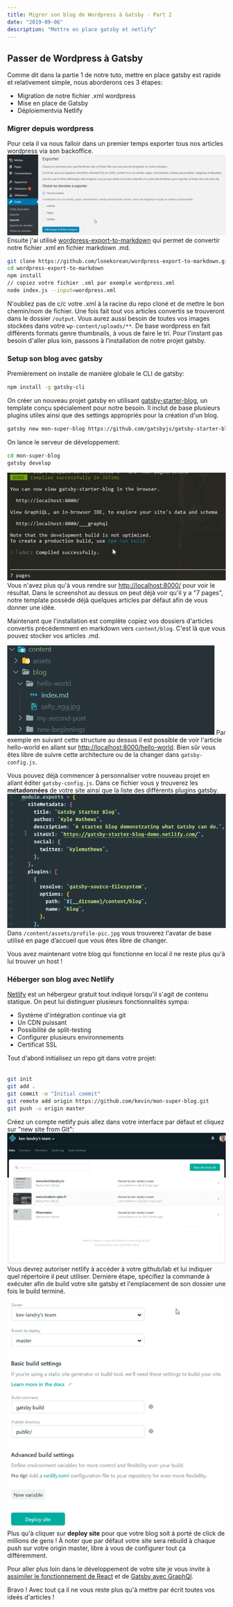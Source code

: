 ```yaml
---
title: Migrer son blog de Wordpress à Gatsby - Part 2
date: "2019-09-06"
description: "Mettre en place gatsby et netlify"
---
```


## Passer de Wordpress à Gatsby

Comme dit dans la partie 1 de notre tuto, mettre en place gatsby est rapide et relativement simple, nous aborderons ces 3 étapes:

- Migration de notre fichier .xml wordpress
- Mise en place de Gatsby
- Déploiementvia Netlify

### Migrer depuis wordpress

Pour cela il va nous falloir dans un premier temps exporter tous nos articles wordpress via son backoffice.
![interface wordpress d'exportation](./exporter_wordpress.png)
Ensuite j'ai utilisé [wordpress-export-to-markdown](https://github.com/lonekorean/wordpress-export-to-markdown) qui permet de convertir notre fichier .xml en fichier markdown .md.

```bash
git clone https://github.com/lonekorean/wordpress-export-to-markdown.git
cd wordpress-export-to-markdown
npm install
// copiez votre fichier .xml par exemple wordpress.xml
node index.js --input=wordpress.xml
```

N'oubliez pas de c/c votre .xml à la racine du repo cloné et de mettre le bon chemin/nom de fichier. Une fois fait tout vos articles convertis se trouveront dans le dossier `/output`.
Vous aurez aussi besoin de toutes vos images stockées dans votre `wp-content/uploads/**`. De base wordpress en fait différents formats genre thumbnails, à vous de faire le tri.
Pour l'instant pas besoin d'aller plus loin, passons à l’installation de notre projet gatsby.

### Setup son blog avec gatsby

Premièrement on installe de manière globale le CLI de gatsby:

```bash
npm install -g gatsby-cli
```

On créer un nouveau projet gatsby en utilisant [gatsby-starter-blog](https://github.com/gatsbyjs/gatsby-starter-blog), un template conçu spécialement pour notre besoin. Il inclut de base plusieurs plugins utiles ainsi que des settings appropriés pour la création d'un blog.

```bash
gatsby new mon-super-blog https://github.com/gatsbyjs/gatsby-starter-blog
```

On lance le serveur de développement:

```bash
cd mon-super-blog
gatsby develop
```

![gatsby compiled](./gatsby_develop_success.png)
Vous n'avez plus qu'à vous rendre sur [http://localhost:8000/](http://localhost:8000/) pour voir le résultat.
Dans le screenshot au dessus on peut déjà voir qu'il y a "7 pages", notre template possède déjà quelques articles par défaut afin de vous donner une idée.

Maintenant que l'installation est complète copiez vos dossiers d'articles convertis précédemment en markdown vers `content/blog`. C'est là que vous pouvez stocker vos articles .md.
  
![Chemin des articles](./gatsby_articles_path.png)
Par exemple en suivant cette structure au dessus il est possible de voir l'article hello-world en allant sur [http://localhost:8000/hello-world](http://localhost:8000/hello-world). Bien sûr vous êtes libre de suivre cette architecture ou de la changer dans `gatsby-config.js`.

Vous pouvez déjà commencer à personnaliser votre nouveau projet en allant éditer `gatsby-config.js`. Dans ce fichier vous y trouverez les **métadonnées** de votre site ainsi que la liste des différents plugins gatsby.
![gatsby metadata](./metadata_gatsby.png)
Dans `/content/assets/profile-pic.jpg` vous trouverez l'avatar de base utilisé en page d’accueil que vous êtes libre de changer.

Vous avez maintenant votre blog qui fonctionne en local il ne reste plus qu'à lui trouver un host !

### Héberger son blog avec Netlify

[Netlify](https://www.netlify.com/) est un hébergeur gratuit tout indiqué lorsqu'il s'agit de contenu statique. On peut lui distinguer plusieurs fonctionnalités sympa:

- Système d'intégration continue via git
- Un CDN puissant
- Possibilité de split-testing
- Configurer plusieurs environnements
- Certificat SSL

Tout d'abord initialisez un repo git dans votre projet:

```bash

git init
git add .
git commit -m "Initial commit"
git remote add origin https://github.com/kevin/mon-super-blog.git
git push -u origin master

```

Créez un compte netlify puis allez dans votre interface par défaut et cliquez sur "new site from Git":
![Host with netlify via git](./netlify_new_site_git.png)
Vous devrez autoriser netlify à accéder à votre github/lab et lui indiquer quel répertoire il peut utiliser. Dernière étape, spécifiez la commande à exécuter afin de build votre site gatsby et l'emplacement de son dossier une fois le build terminé.
![build config netlify gatsby](./netlify_deploy_site.png)
Plus qu'à cliquer sur **deploy site** pour que votre blog soit à porté de click de millions de gens !
À noter que par défaut votre site sera rebuild à chaque push sur votre origin master, libre à vous de configurer tout ça différemment.

Pour aller plus loin dans le développement de votre site je vous invite à [assimiler le fonctionnement de React](https://reactjs.org/tutorial/tutorial.html) et de [Gatsby avec GraphQl](https://www.gatsbyjs.org/tutorial/).

Bravo ! Avec tout ça il ne vous reste plus qu'à mettre par écrit toutes vos ideés d'articles !
